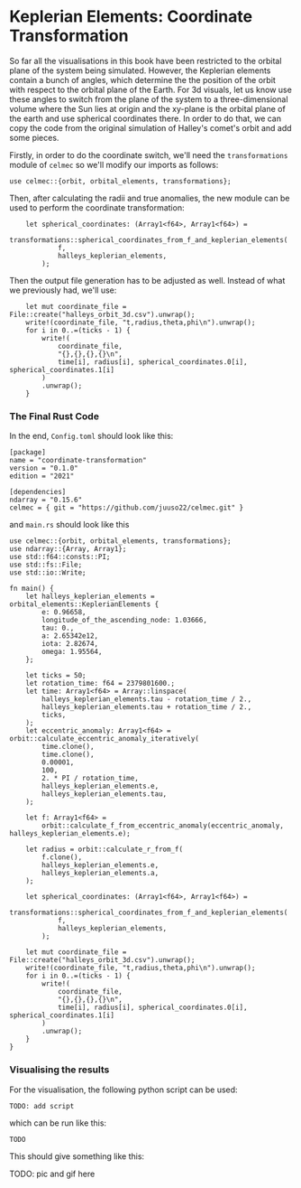 # Keplerian Elements: Coordinate Transformation

So far all the visualisations in this book have been restricted to the orbital plane of the system being simulated. However, the Keplerian elements contain a bunch of angles, which determine the the position of the orbit with respect to the orbital plane of the Earth. For 3d visuals, let us know use these angles to switch from the plane of the system to a three-dimensional volume where the Sun lies at origin and the xy-plane is the orbital plane of the earth and use spherical coordinates there. In order to do that, we can copy the code from the original simulation of Halley's comet's orbit and add some pieces.

Firstly, in order to do the coordinate switch, we'll need the `transformations` module of `celmec` so we'll modify our imports as follows:

```
use celmec::{orbit, orbital_elements, transformations};
```

Then, after calculating the radii and true anomalies, the new module can be used to perform the coordinate transformation:

```
    let spherical_coordinates: (Array1<f64>, Array1<f64>) =
        transformations::spherical_coordinates_from_f_and_keplerian_elements(
            f,
            halleys_keplerian_elements,
        );

```

Then the output file generation has to be adjusted as well. Instead of what we previously had, we'll use:

```
    let mut coordinate_file = File::create("halleys_orbit_3d.csv").unwrap();
    write!(coordinate_file, "t,radius,theta,phi\n").unwrap();
    for i in 0..=(ticks - 1) {
        write!(
            coordinate_file,
            "{},{},{},{}\n",
            time[i], radius[i], spherical_coordinates.0[i], spherical_coordinates.1[i]
        )
        .unwrap();
    }
```

### The Final Rust Code

In the end, `Config.toml` should look like this:

```
[package]
name = "coordinate-transformation"
version = "0.1.0"
edition = "2021"

[dependencies]
ndarray = "0.15.6"
celmec = { git = "https://github.com/juuso22/celmec.git" }
```

and `main.rs` should look like this

```
use celmec::{orbit, orbital_elements, transformations};
use ndarray::{Array, Array1};
use std::f64::consts::PI;
use std::fs::File;
use std::io::Write;

fn main() {
    let halleys_keplerian_elements = orbital_elements::KeplerianElements {
        e: 0.96658,
        longitude_of_the_ascending_node: 1.03666,
        tau: 0.,
        a: 2.65342e12,
        iota: 2.82674,
        omega: 1.95564,
    };

    let ticks = 50;
    let rotation_time: f64 = 2379801600.;
    let time: Array1<f64> = Array::linspace(
        halleys_keplerian_elements.tau - rotation_time / 2.,
        halleys_keplerian_elements.tau + rotation_time / 2.,
        ticks,
    );
    let eccentric_anomaly: Array1<f64> = orbit::calculate_eccentric_anomaly_iteratively(
        time.clone(),
        time.clone(),
        0.00001,
        100,
        2. * PI / rotation_time,
        halleys_keplerian_elements.e,
        halleys_keplerian_elements.tau,
    );

    let f: Array1<f64> =
        orbit::calculate_f_from_eccentric_anomaly(eccentric_anomaly, halleys_keplerian_elements.e);

    let radius = orbit::calculate_r_from_f(
        f.clone(),
        halleys_keplerian_elements.e,
        halleys_keplerian_elements.a,
    );

    let spherical_coordinates: (Array1<f64>, Array1<f64>) =
        transformations::spherical_coordinates_from_f_and_keplerian_elements(
            f,
            halleys_keplerian_elements,
        );

    let mut coordinate_file = File::create("halleys_orbit_3d.csv").unwrap();
    write!(coordinate_file, "t,radius,theta,phi\n").unwrap();
    for i in 0..=(ticks - 1) {
        write!(
            coordinate_file,
            "{},{},{},{}\n",
            time[i], radius[i], spherical_coordinates.0[i], spherical_coordinates.1[i]
        )
        .unwrap();
    }
}
```

### Visualising the results

For the visualisation, the following python script can be used:

```
TODO: add script
```

which can be run like this:

```
TODO
```

This should give something like this:

TODO: pic and gif here

